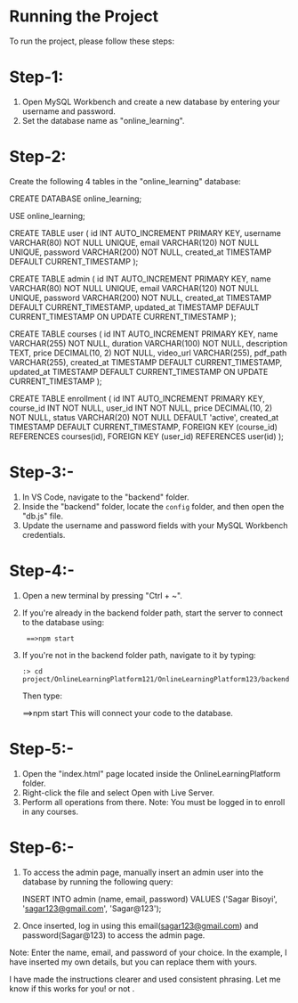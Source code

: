 Running the Project
====================
To run the project, please follow these steps:

Step-1:
=========
1. Open MySQL Workbench and create a new database by entering your username and password.
2. Set the database name as "online_learning".

 Step-2:
 =========
Create the following 4 tables in the "online_learning" database:

CREATE DATABASE online_learning;

USE online_learning;

CREATE TABLE user (
    id INT AUTO_INCREMENT PRIMARY KEY,
    username VARCHAR(80) NOT NULL UNIQUE,
    email VARCHAR(120) NOT NULL UNIQUE,
    password VARCHAR(200) NOT NULL,
    created_at TIMESTAMP DEFAULT CURRENT_TIMESTAMP
);

CREATE TABLE admin (
    id INT AUTO_INCREMENT PRIMARY KEY,
    name VARCHAR(80) NOT NULL UNIQUE,
    email VARCHAR(120) NOT NULL UNIQUE,
    password VARCHAR(200) NOT NULL,
    created_at TIMESTAMP DEFAULT CURRENT_TIMESTAMP,
    updated_at TIMESTAMP DEFAULT CURRENT_TIMESTAMP ON UPDATE CURRENT_TIMESTAMP
);

CREATE TABLE courses (
    id INT AUTO_INCREMENT PRIMARY KEY,
    name VARCHAR(255) NOT NULL,
    duration VARCHAR(100) NOT NULL,
    description TEXT,
    price DECIMAL(10, 2) NOT NULL,
    video_url VARCHAR(255),
    pdf_path VARCHAR(255),
    created_at TIMESTAMP DEFAULT CURRENT_TIMESTAMP,
    updated_at TIMESTAMP DEFAULT CURRENT_TIMESTAMP ON UPDATE CURRENT_TIMESTAMP
);

CREATE TABLE enrollment (
    id INT AUTO_INCREMENT PRIMARY KEY,
    course_id INT NOT NULL,
    user_id INT NOT NULL,
    price DECIMAL(10, 2) NOT NULL,
    status VARCHAR(20) NOT NULL DEFAULT 'active',
    created_at TIMESTAMP DEFAULT CURRENT_TIMESTAMP,
    FOREIGN KEY (course_id) REFERENCES courses(id),
    FOREIGN KEY (user_id) REFERENCES user(id)
);


Step-3:-
=======
1. In VS Code, navigate to the "backend" folder.
2. Inside the "backend" folder, locate the `config` folder, and then open the "db.js" file.
3. Update the username and password fields with your MySQL Workbench credentials.

Step-4:-
=======
1. Open a new terminal by pressing "Ctrl + ~".
2. If you're already in the backend folder path, start the server to connect to the database using:

        ==>npm start
   
3. If you're not in the backend folder path, navigate to it by typing:
   
       :> cd project/OnlineLearningPlatform121/OnlineLearningPlatform123/backend
   
   Then type:

      ==>npm start
   This will connect your code to the database.

Step-5:-
=======
1. Open the "index.html" page located inside the OnlineLearningPlatform folder.
2. Right-click the file and select Open with Live Server.
3. Perform all operations from there. Note: You must be logged in to enroll in any courses.

Step-6:-
=======
1. To access the admin page, manually insert an admin user into the database by running the following query:

   INSERT INTO admin (name, email, password) 
   VALUES ('Sagar Bisoyi', 'sagar123@gmail.com', 'Sagar@123');
 
2. Once inserted, log in using this email(sagar123@gmail.com) and password(Sagar@123) to access the admin page.

Note: Enter the name, email, and password of your choice. In the example, I have inserted my own details, 
but you can replace them with yours. 



I have made the instructions clearer and used consistent phrasing. Let me know if this works for you! or not .
